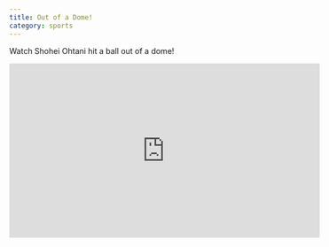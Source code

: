 ```yaml
---
title: Out of a Dome!
category: sports
---
```

Watch Shohei Ohtani hit a ball out of a dome!

<iframe width="560" height="315" src="https://www.youtube.com/embed/NEJap9MV5iI" frameborder="0" allowfullscreen></iframe>
